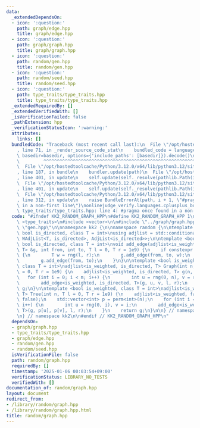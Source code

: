 ```yaml
---
data:
  _extendedDependsOn:
  - icon: ':question:'
    path: graph/edge.hpp
    title: graph/edge.hpp
  - icon: ':question:'
    path: graph/graph.hpp
    title: graph/graph.hpp
  - icon: ':question:'
    path: random/gen.hpp
    title: random/gen.hpp
  - icon: ':question:'
    path: random/seed.hpp
    title: random/seed.hpp
  - icon: ':question:'
    path: type_traits/type_traits.hpp
    title: type_traits/type_traits.hpp
  _extendedRequiredBy: []
  _extendedVerifiedWith: []
  _isVerificationFailed: false
  _pathExtension: hpp
  _verificationStatusIcon: ':warning:'
  attributes:
    links: []
  bundledCode: "Traceback (most recent call last):\n  File \"/opt/hostedtoolcache/Python/3.12.0/x64/lib/python3.12/site-packages/onlinejudge_verify/documentation/build.py\"\
    , line 71, in _render_source_code_stat\n    bundled_code = language.bundle(stat.path,\
    \ basedir=basedir, options={'include_paths': [basedir]}).decode()\n          \
    \         ^^^^^^^^^^^^^^^^^^^^^^^^^^^^^^^^^^^^^^^^^^^^^^^^^^^^^^^^^^^^^^^^^^^^^^^^^^^^^^^^^\n\
    \  File \"/opt/hostedtoolcache/Python/3.12.0/x64/lib/python3.12/site-packages/onlinejudge_verify/languages/cplusplus.py\"\
    , line 187, in bundle\n    bundler.update(path)\n  File \"/opt/hostedtoolcache/Python/3.12.0/x64/lib/python3.12/site-packages/onlinejudge_verify/languages/cplusplus_bundle.py\"\
    , line 401, in update\n    self.update(self._resolve(pathlib.Path(included), included_from=path))\n\
    \  File \"/opt/hostedtoolcache/Python/3.12.0/x64/lib/python3.12/site-packages/onlinejudge_verify/languages/cplusplus_bundle.py\"\
    , line 401, in update\n    self.update(self._resolve(pathlib.Path(included), included_from=path))\n\
    \  File \"/opt/hostedtoolcache/Python/3.12.0/x64/lib/python3.12/site-packages/onlinejudge_verify/languages/cplusplus_bundle.py\"\
    , line 312, in update\n    raise BundleErrorAt(path, i + 1, \"#pragma once found\
    \ in a non-first line\")\nonlinejudge_verify.languages.cplusplus_bundle.BundleErrorAt:\
    \ type_traits/type_traits.hpp: line 4: #pragma once found in a non-first line\n"
  code: "#ifndef KK2_RANDOM_GRAPH_HPP\n#define KK2_RANDOM_GRAPH_HPP 1\n\n#include\
    \ <type_traits>\n#include <vector>\n\n#include \"../graph/graph.hpp\"\n#include\
    \ \"gen.hpp\"\n\nnamespace kk2 {\n\nnamespace random {\n\ntemplate <bool is_weighted,\
    \ bool is_directed, class T = int>\nusing adjlist = std::conditional<is_weighted,\
    \ WAdjList<T, is_directed>, AdjList<is_directed>>;\n\ntemplate <bool is_weighted,\
    \ bool is_directed, class T = int>\nvoid add_edge(adjlist<is_weighted, is_directed,\
    \ T> &g, int from, int to, T l = 0, T r = 1e9) {\n    if constexpr (is_weighted)\
    \ {\n        T w = rng(l, r);\n        g.add_edge(from, to, w);\n    } else {\n\
    \        g.add_edge(from, to);\n    }\n}\n\ntemplate <bool is_weighted, bool is_directed,\
    \ class T = int>\nadjlist<is_weighted, is_directed, T> Graph(int n, int m, T l\
    \ = 0, T r = 1e9) {\n    adjlist<is_weighted, is_directed, T> g(n, false);\n \
    \   for (int i = 0; i < m; i++) {\n        int u = rng(0, n), v = rng(0, n);\n\
    \        add_edge<is_weighted, is_directed, T>(g, u, v, l, r);\n    }\n    return\
    \ g;\n}\n\ntemplate <bool is_weighted, class T = int>\nadjlist<is_weighted, false,\
    \ T> Tree(int n, T l = 0, T r = 1e9) {\n    adjlist<is_weighted, false, T> g(n,\
    \ false);\n    std::vector<int> p = perm<int>(n);\n    for (int i = 1; i < n;\
    \ i++) {\n        int u = rng(0, i), v = i;\n        add_edge<is_weighted, false,\
    \ T>(g, p[u], p[v], l, r);\n    }\n    return g;\n}\n\n} // namespace random\n\
    \n} // namespace kk2\n\n#endif // KK2_RANDOM_GRAPH_HPP\n"
  dependsOn:
  - graph/graph.hpp
  - type_traits/type_traits.hpp
  - graph/edge.hpp
  - random/gen.hpp
  - random/seed.hpp
  isVerificationFile: false
  path: random/graph.hpp
  requiredBy: []
  timestamp: '2025-01-06 00:03:54+09:00'
  verificationStatus: LIBRARY_NO_TESTS
  verifiedWith: []
documentation_of: random/graph.hpp
layout: document
redirect_from:
- /library/random/graph.hpp
- /library/random/graph.hpp.html
title: random/graph.hpp
---
```

